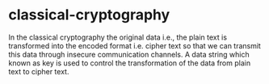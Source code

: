 # classical-cryptography
In the classical cryptography the original data i.e., the plain text is transformed into the encoded format i.e. cipher text so that we can transmit this data through insecure communication channels. A data string which known as key is used to control the transformation of the data from plain text to cipher text.
